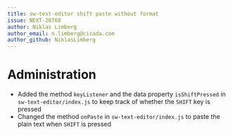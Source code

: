 ```yaml
---
title: sw-text-editor shift paste without format
issue: NEXT-20708
author: Niklas Limberg
author_email: n.limberg@cicada.com
author_github: NiklasLimberg
---
```

# Administration
* Added the method `keyListener` and the data property `isShiftPressed` in `sw-text-editor/index.js` to keep track of whether the `SHIFT` key is pressed
* Changed the method `onPaste` in `sw-text-editor/index.js` to paste the plain text when `SHIFT` is pressed
